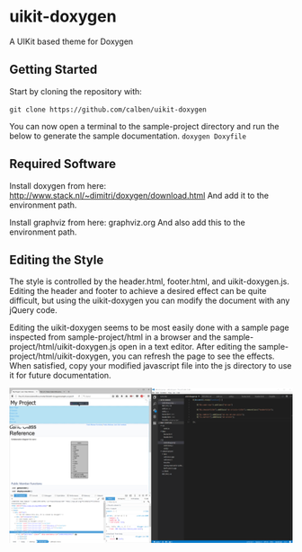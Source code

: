 # uikit-doxygen
A UIKit based theme for Doxygen

## Getting Started

Start by cloning the repository with:

`git clone https://github.com/calben/uikit-doxygen`

You can now open a terminal to the sample-project directory and run the below to generate the sample documentation.
`doxygen Doxyfile`

## Required Software

Install doxygen from here: http://www.stack.nl/~dimitri/doxygen/download.html
And add it to the environment path.

Install graphviz from here: graphviz.org
And also add this to the environment path.


## Editing the Style

The style is controlled by the header.html, footer.html, and uikit-doxygen.js.
Editing the header and footer to achieve a desired effect can be quite difficult, but using the uikit-doxygen you can modify the document with any jQuery code.

Editing the uikit-doxygen seems to be most easily done with a sample page inspected from sample-project/html in a browser and the sample-project/html/uikit-doxygen.js open in a text editor.
After editing the sample-project/html/uikit-doxygen, you can refresh the page to see the effects.
When satisfied, copy your modified javascript file into the js directory to use it for future documentation.

![demo image](https://github.com/calben/uikit-doxygen/blob/master/doc/editing-the-uikit-doxygen-file.png?raw=true)
